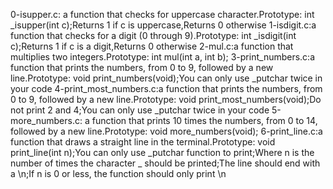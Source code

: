 0-isupper.c: a function that checks for uppercase character.Prototype: int _isupper(int c);Returns 1 if c is uppercase,Returns 0 otherwise
1-isdigit.c:a function that checks for a digit (0 through 9).Prototype: int _isdigit(int c);Returns 1 if c is a digit,Returns 0 otherwise
2-mul.c:a function that multiplies two integers.Prototype: int mul(int a, int b);
3-print_numbers.c:a function that prints the numbers, from 0 to 9, followed by a new line.Prototype: void print_numbers(void);You can only use _putchar twice in your code
4-print_most_numbers.c:a function that prints the numbers, from 0 to 9, followed by a new line.Prototype: void print_most_numbers(void);Do not print 2 and 4;You can only use _putchar twice in your code
5-more_numbers.c: a function that prints 10 times the numbers, from 0 to 14, followed by a new line.Prototype: void more_numbers(void);
6-print_line.c:a function that draws a straight line in the terminal.Prototype: void print_line(int n);You can only use _putchar function to print;Where n is the number of times the character _ should be printed;The line should end with a \n;If n is 0 or less, the function should only print \n
